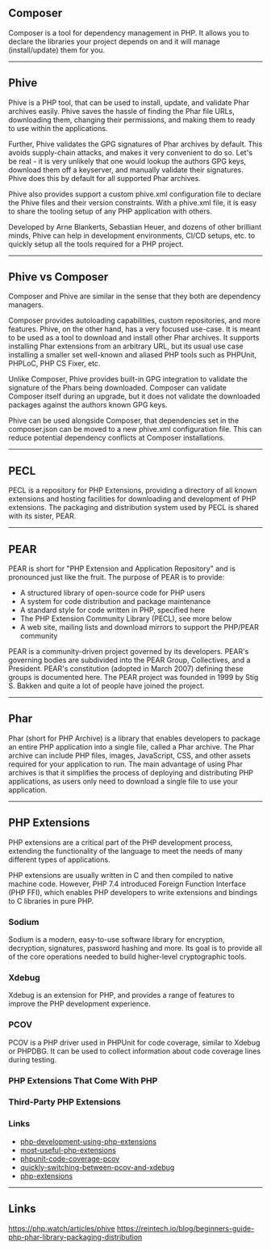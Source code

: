 ## Composer

Composer is a tool for dependency management in PHP. It allows you to declare the libraries your project depends on 
and it will manage (install/update) them for you.

---

## Phive

Phive is a PHP tool, that can be used to install, update, and validate Phar archives easily. Phive saves the hassle 
of finding the Phar file URLs, downloading them, changing their permissions, and making them to ready to use within 
the applications.

Further, Phive validates the GPG signatures of Phar archives by default. This avoids supply-chain attacks, and makes 
it very convenient to do so. Let's be real - it is very unlikely that one would lookup the authors GPG keys, download 
them off a keyserver, and manually validate their signatures. Phive does this by default for all supported Phar 
archives.

Phive also provides support a custom phive.xml configuration file to declare the Phive files and their version 
constraints. With a phive.xml file, it is easy to share the tooling setup of any PHP application with others.

Developed by Arne Blankerts, Sebastian Heuer, and dozens of other brilliant minds, Phive can help in development 
environments, CI/CD setups, etc. to quickly setup all the tools required for a PHP project.

---

## Phive vs Composer

Composer and Phive are similar in the sense that they both are dependency managers.

Composer provides autoloading capabilities, custom repositories, and more features. Phive, on the other hand, has a 
very focused use-case. It is meant to be used as a tool to download and install other Phar archives. It supports 
installing Phar extensions from an arbitrary URL, but its usual use case installing a smaller set well-known and 
aliased PHP tools such as PHPUnit, PHPLoC, PHP CS Fixer, etc.

Unlike Composer, Phive provides built-in GPG integration to validate the signature of the Phars being downloaded. 
Composer can validate Composer itself during an upgrade, but it does not validate the downloaded packages against the 
authors known GPG keys.

Phive can be used alongside Composer, that dependencies set in the composer.json can be moved to a new phive.xml 
configuration file. This can reduce potential dependency conflicts at Composer installations.

---

## PECL

PECL is a repository for PHP Extensions, providing a directory of all known extensions and hosting facilities for 
downloading and development of PHP extensions. The packaging and distribution system used by PECL is shared with its 
sister, PEAR.

---

## PEAR

PEAR is short for "PHP Extension and Application Repository" and is pronounced just like the fruit. The purpose of 
PEAR is to provide:

- A structured library of open-source code for PHP users
- A system for code distribution and package maintenance
- A standard style for code written in PHP, specified here
- The PHP Extension Community Library (PECL), see more below
- A web site, mailing lists and download mirrors to support the PHP/PEAR community

PEAR is a community-driven project governed by its developers. PEAR's governing bodies are subdivided into the PEAR Group, Collectives, and a President. PEAR's constitution (adopted in March 2007) defining these groups is documented here. The PEAR project was founded in 1999 by Stig S. Bakken and quite a lot of people have joined the project.

---

## Phar

Phar (short for PHP Archive) is a library that enables developers to package an entire PHP application into a single 
file, called a Phar archive. The Phar archive can include PHP files, images, JavaScript, CSS, and other assets required 
for your application to run. The main advantage of using Phar archives is that it simplifies the process of deploying 
and distributing PHP applications, as users only need to download a single file to use your application.

---

## PHP Extensions
PHP extensions are a critical part of the PHP development process, extending the functionality of the language to meet 
the needs of many different types of applications. 

PHP extensions are usually written in C and then compiled to native machine code. However, PHP 7.4 introduced 
Foreign Function Interface (PHP FFI), which enables PHP developers to write extensions and bindings to C libraries in 
pure PHP.

### Sodium
Sodium is a modern, easy-to-use software library for encryption, decryption, signatures, password hashing and more. 
Its goal is to provide all of the core operations needed to build higher-level cryptographic tools.

### Xdebug
Xdebug is an extension for PHP, and provides a range of features to improve the PHP development experience.

### PCOV
PCOV is a PHP driver used in PHPUnit for code coverage, similar to Xdebug or PHPDBG. It can be used to collect 
information about code coverage lines during testing.



### PHP Extensions That Come With PHP

### Third-Party PHP Extensions

### Links
- [php-development-using-php-extensions](https://www.zend.com/blog/php-development-using-php-extensions)
- [most-useful-php-extensions](https://hostry.com/blog/top-most-useful-php-extensions/?d=1)
- [phpunit-code-coverage-pcov](https://geshan.com.np/blog/2020/11/phpunit-code-coverage-pcov/)
- [quickly-switching-between-pcov-and-xdebug](https://localheinz.com/articles/2020/05/16/quickly-switching-between-pcov-and-xdebug/)
- [php-extensions](https://docs.php.earth/docker/php-extensions/)



---

## Links

https://php.watch/articles/phive
https://reintech.io/blog/beginners-guide-php-phar-library-packaging-distribution


